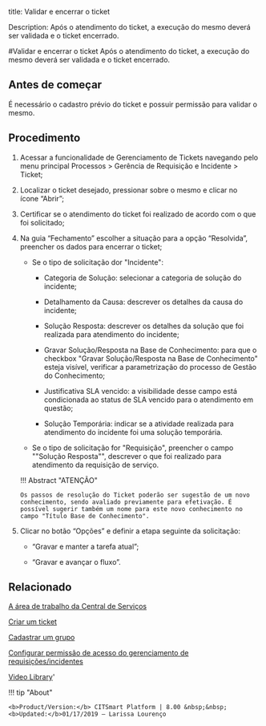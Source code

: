 title: Validar e encerrar o ticket

Description: Após o atendimento do ticket, a execução do mesmo deverá ser validada e o ticket encerrado.

#Validar e encerrar o ticket
Após o atendimento do ticket, a execução do mesmo deverá ser validada e o ticket encerrado.

Antes de começar
----------------

É necessário o cadastro prévio do ticket e possuir permissão para validar o
mesmo.

Procedimento
------------

1.  Acessar a funcionalidade de Gerenciamento de Tickets navegando pelo menu
    principal Processos \> Gerência de Requisição e Incidente \> Ticket;

2.  Localizar o ticket desejado, pressionar sobre o mesmo e clicar no
    ícone “Abrir”;

3.  Certificar se o atendimento do ticket foi realizado de acordo com o que foi
    solicitado;

4.  Na guia “Fechamento” escolher a situação para a opção “Resolvida”, preencher
    os dados para encerrar o ticket;

    - Se o tipo de solicitação dor "Incidente":

        * Categoria de Solução: selecionar a categoria de solução do incidente;
     
        * Detalhamento da Causa: descrever os detalhes da causa do incidente; 
     
        * Solução Resposta: descrever os detalhes da solução que foi realizada para atendimento do incidente; 
     
        * Gravar Solução/Resposta na Base de Conhecimento: para que o checkbox "Gravar Solução/Resposta na Base de Conhecimento" esteja
          visível, verificar a parametrização do processo de Gestão do Conhecimento;
     
        * Justificativa SLA vencido: a visibilidade desse campo está condicionada ao status de SLA vencido para o atendimento em                 questão; 
     
        * Solução Temporária: indicar se a atividade realizada para atendimento do incidente foi uma solução temporária.


    - Se o tipo de solicitação for "Requisição", preencher o campo ""Solução Resposta"", descrever o que foi realizado para atendimento       da requisição de serviço.
 
    !!! Abstract "ATENÇÃO"

        Os passos de resolução do Ticket poderão ser sugestão de um novo conhecimento, sendo avaliado previamente para efetivação. É             possível sugerir também um nome para este novo conhecimento no campo "Título Base de Conhecimento".
 
1.  Clicar no botão “Opções” e definir a etapa seguinte da solicitação:

     -   “Gravar e manter a tarefa atual”;

     -   “Gravar e avançar o fluxo”.


Relacionado
-----------

[A área de trabalho da Central de Serviços](/pt-br/citsmart-platform-8/processes/tickets/use/desktop-of-service-desk.html)

[Criar um ticket](/pt-br/citsmart-platform-8/processes/tickets/use/create-ticket.html)

[Cadastrar um grupo](/pt-br/citsmart-platform-8/initial-settings/access-settings/user/register-groups.html)

[Configurar permissão de acesso do gerenciamento de requisições/incidentes](/pt-br/citsmart-platform-8/processes/tickets/configuration/configure-access-permission-ticket.html)

<i class='fa fa-youtube-play  fa-2x' style='color:#97ce17;vertical-align: middle;'> </i> [Video Library](https://www.youtube.com/playlist?list=PLB5qK2uzf2ROn4Xs6UdH84Ujzta2iJ6Ei)'

!!! tip "About"

    <b>Product/Version:</b> CITSmart Platform | 8.00 &nbsp;&nbsp;
    <b>Updated:</b>01/17/2019 – Larissa Lourenço
